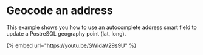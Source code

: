 # Geocode an address

This example shows you how to use an autocomplete address smart field to update a PostreSQL geography point \(lat, long\).

{% embed url="https://youtu.be/SWldaV29s9U" %}





